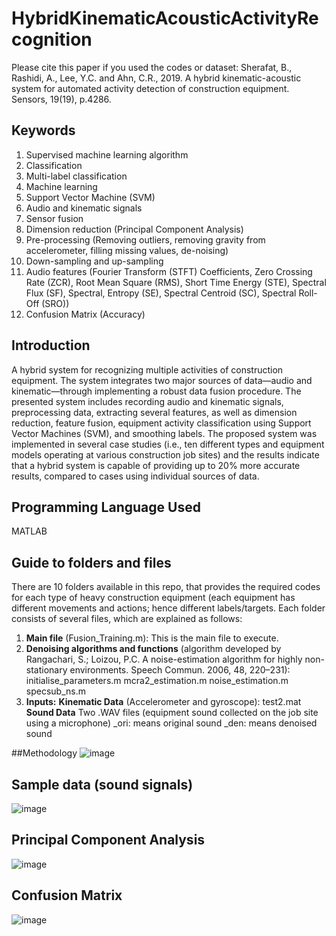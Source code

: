# HybridKinematicAcousticActivityRecognition
Please cite this paper if you used the codes or dataset:
Sherafat, B., Rashidi, A., Lee, Y.C. and Ahn, C.R., 2019. A hybrid kinematic-acoustic system for automated activity detection of construction equipment. Sensors, 19(19), p.4286.
## Keywords
1. Supervised machine learning algorithm
2. Classification
3. Multi-label classification
4. Machine learning
5. Support Vector Machine (SVM)
6. Audio and kinematic signals
7. Sensor fusion
8. Dimension reduction (Principal Component Analysis)
10. Pre-processing (Removing outliers, removing gravity from accelerometer, filling missing values, de-noising)
11. Down-sampling and up-sampling
12. Audio features (Fourier Transform (STFT) Coefficients, Zero Crossing Rate (ZCR), Root Mean Square (RMS), Short Time Energy (STE), Spectral Flux (SF), Spectral, Entropy (SE), Spectral Centroid (SC), Spectral Roll-Off (SRO))
13. Confusion Matrix (Accuracy)

## Introduction
A hybrid system for recognizing multiple activities of construction equipment. The system integrates two major sources of data—audio and kinematic—through implementing a robust data fusion procedure. The presented system includes recording audio and kinematic signals, preprocessing data, extracting several features, as well as dimension reduction, feature fusion, equipment activity classification using Support Vector Machines (SVM), and smoothing labels. The proposed system was implemented in several case studies (i.e., ten different types and equipment models operating at various construction job sites) and the results indicate that a hybrid system is capable of providing up to 20% more accurate results, compared to cases using individual sources of data.

## Programming Language Used
MATLAB

## Guide to folders and files
There are 10 folders available in this repo, that provides the required codes for each type of heavy construction equipment (each equipment has different movements and actions; hence different labels/targets.
Each folder consists of several files, which are explained as follows:
1. **Main file** (Fusion_Training.m): This is the main file to execute.
2. **Denoising algorithms and functions** (algorithm developed by Rangachari, S.; Loizou, P.C. A noise-estimation algorithm for highly non-stationary environments. Speech Commun. 2006, 48, 220–231):
  initialise_parameters.m
  mcra2_estimation.m
  noise_estimation.m
  specsub_ns.m
3. **Inputs:**
  **Kinematic Data** (Accelerometer and gyroscope):
    test2.mat
  **Sound Data**
    Two .WAV files (equipment sound collected on the job site using a microphone)
      _ori: means original sound
      _den: means denoised sound

##Methodology
![image](https://user-images.githubusercontent.com/73087167/185805547-b7f6c797-d257-45bb-b596-1bb6b028aeeb.png)

## Sample data (sound signals)
![image](https://user-images.githubusercontent.com/73087167/185805572-b3380470-7e43-4042-ba23-401d36bf1ee3.png)

## Principal Component Analysis
![image](https://user-images.githubusercontent.com/73087167/185805597-fcba0bc7-1430-4463-93ef-aa6ee023006b.png)

## Confusion Matrix
![image](https://user-images.githubusercontent.com/73087167/185805610-a832b48c-e0e0-420c-a9ab-31eb1696c2dd.png)

